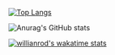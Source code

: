 [![Top Langs](https://github-readme-stats.vercel.app/api/top-langs/?username=Dissmind&layout=compact)](https://github.com/anuraghazra/github-readme-stats)

![Anurag's GitHub stats](https://github-readme-stats.vercel.app/api?username=Dissmind&show_icons=true&theme=radical)

[![willianrod's wakatime stats](https://github-readme-stats.vercel.app/api/wakatime?username=dissmind)](https://github.com/anuraghazra/github-readme-stats)
